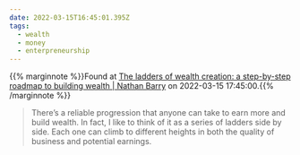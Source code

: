 ```yaml
---
date: 2022-03-15T16:45:01.395Z
tags:
  - wealth
  - money
  - enterpreneurship
---
```

{{% marginnote %}}Found at [The ladders of wealth creation: a step-by-step roadmap to building wealth | Nathan Barry](https://nathanbarry.com/wealth-creation/) on 2022-03-15 17:45:00.{{% /marginnote %}}

> There’s a reliable progression that anyone can take to earn more and build wealth. In fact, I like to think of it as a series of ladders side by side. Each one can climb to different heights in both the quality of business and potential earnings.

